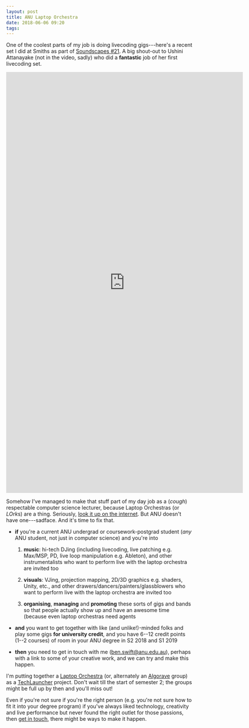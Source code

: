 ```yaml
---
layout: post
title: ANU Laptop Orchestra
date: 2018-06-06 09:20
tags:
---
```


One of the coolest parts of my job is doing livecoding gigs---here's a recent
set I did at Smiths as part of [Soundscapes
#21](https://www.smithsalternative.com/events/soundscapes-21-44719). A big
shout-out to Ushini Attanayake (not in the video, sadly) who did a **fantastic**
job of her first livecoding set.

<iframe src="https://player.vimeo.com/video/269115310" width="640" height="1138" frameborder="0" style="margin:0 auto;" webkitallowfullscreen mozallowfullscreen allowfullscreen></iframe>
<!-- <p><a href="https://vimeo.com/269115310">live @ soundscapes #21</a> from <a href="https://vimeo.com/benswift">Ben Swift</a> on <a href="https://vimeo.com">Vimeo</a>.</p> -->

Somehow I've managed to make that stuff part of my day job as a (*cough*)
respectable computer science lecturer, because Laptop Orchestras (or *LOrk*s)
are a thing. Seriously, [look it up on the
internet](https://en.wikipedia.org/wiki/Laptop_orchestra). But ANU doesn't have
one---sadface. And it's time to fix that.

- **if** you're a current ANU undergrad or coursework-postgrad student (*any*
  ANU student, not just in computer science) and you're into

  1. **music**: hi-tech DJing (including livecoding, live patching e.g. Max/MSP,
     PD, live loop manipulation e.g. Ableton), and other instrumentalists who
     want to perform live with the laptop orchestra are invited too

  2. **visuals**: VJing, projection mapping, 2D/3D graphics e.g. shaders, Unity,
     etc., and other drawers/dancers/painters/glassblowers who want to perform
     live with the laptop orchestra are invited too

  3. **organising**, **managing** and **promoting** these sorts of gigs and
     bands so that people actually show up and have an awesome time (because
     even laptop orchestras need agents

- **and** you want to get together with like (and unlike!)-minded folks and play
  some gigs **for university credit**, and you have 6--12 credit points (1--2
  courses) of room in your ANU degree in S2 2018 and S1 2019

- **then** you need to get in touch with me (<ben.swift@anu.edu.au>), perhaps
  with a link to some of your creative work, and we can try and make this
  happen.

I'm putting together a [Laptop
Orchestra](https://en.wikipedia.org/wiki/Laptop_orchestra) (or, alternately an
[Algorave](https://algorave.com/) group) as a
[TechLauncher](https://cs.anu.edu.au/TechLauncher/) project. Don't wait till the
start of semester 2; the groups might be full up by then and you'll miss out!

Even if you're not sure if you're the right person (e.g. you're not sure how to
fit it into your degree program) if you've always liked technology, creativity
and live performance but never found the right outlet for those passions, then
[get in touch](mailto:ben.swift@anu.edu.au), there might be ways to make it
happen.
